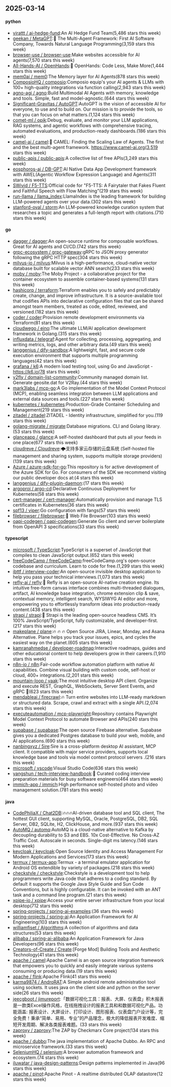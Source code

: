 ## 2025-03-14

#### python
* [virattt / ai-hedge-fund](https://github.com/virattt/ai-hedge-fund):An AI Hedge Fund Team(5,486 stars this week)
* [geekan / MetaGPT](https://github.com/geekan/MetaGPT):🌟 The Multi-Agent Framework: First AI Software Company, Towards Natural Language Programming(3,159 stars this week)
* [browser-use / browser-use](https://github.com/browser-use/browser-use):Make websites accessible for AI agents(7,570 stars this week)
* [All-Hands-AI / OpenHands](https://github.com/All-Hands-AI/OpenHands):🙌 OpenHands: Code Less, Make More(1,444 stars this week)
* [mem0ai / mem0](https://github.com/mem0ai/mem0):The Memory layer for AI Agents(878 stars this week)
* [ComposioHQ / composio](https://github.com/ComposioHQ/composio):Composio equip's your AI agents & LLMs with 100+ high-quality integrations via function calling(2,943 stars this week)
* [agno-agi / agno](https://github.com/agno-agi/agno):Build Multimodal AI Agents with memory, knowledge and tools. Simple, fast and model-agnostic.(644 stars this week)
* [Significant-Gravitas / AutoGPT](https://github.com/Significant-Gravitas/AutoGPT):AutoGPT is the vision of accessible AI for everyone, to use and to build on. Our mission is to provide the tools, so that you can focus on what matters.(1,124 stars this week)
* [comet-ml / opik](https://github.com/comet-ml/opik):Debug, evaluate, and monitor your LLM applications, RAG systems, and agentic workflows with comprehensive tracing, automated evaluations, and production-ready dashboards.(186 stars this week)
* [camel-ai / camel](https://github.com/camel-ai/camel):🐫 CAMEL: Finding the Scaling Law of Agents. The first and the best multi-agent framework. https://www.camel-ai.org(3,519 stars this week)
* [public-apis / public-apis](https://github.com/public-apis/public-apis):A collective list of free APIs(3,249 stars this week)
* [eosphoros-ai / DB-GPT](https://github.com/eosphoros-ai/DB-GPT):AI Native Data App Development framework with AWEL(Agentic Workflow Expression Language) and Agents(311 stars this week)
* [SWivid / F5-TTS](https://github.com/SWivid/F5-TTS):Official code for "F5-TTS: A Fairytaler that Fakes Fluent and Faithful Speech with Flow Matching"(219 stars this week)
* [run-llama / llama_index](https://github.com/run-llama/llama_index):LlamaIndex is the leading framework for building LLM-powered agents over your data.(302 stars this week)
* [stanford-oval / storm](https://github.com/stanford-oval/storm):An LLM-powered knowledge curation system that researches a topic and generates a full-length report with citations.(710 stars this week)

#### go
* [dagger / dagger](https://github.com/dagger/dagger):An open-source runtime for composable workflows. Great for AI agents and CI/CD.(742 stars this week)
* [grpc-ecosystem / grpc-gateway](https://github.com/grpc-ecosystem/grpc-gateway):gRPC to JSON proxy generator following the gRPC HTTP spec(304 stars this week)
* [milvus-io / milvus](https://github.com/milvus-io/milvus):Milvus is a high-performance, cloud-native vector database built for scalable vector ANN search(233 stars this week)
* [moby / moby](https://github.com/moby/moby):The Moby Project - a collaborative project for the container ecosystem to assemble container-based systems(131 stars this week)
* [hashicorp / terraform](https://github.com/hashicorp/terraform):Terraform enables you to safely and predictably create, change, and improve infrastructure. It is a source-available tool that codifies APIs into declarative configuration files that can be shared amongst team members, treated as code, edited, reviewed, and versioned.(182 stars this week)
* [coder / coder](https://github.com/coder/coder):Provision remote development environments via Terraform(81 stars this week)
* [cloudwego / eino](https://github.com/cloudwego/eino):The ultimate LLM/AI application development framework in Golang.(315 stars this week)
* [influxdata / telegraf](https://github.com/influxdata/telegraf):Agent for collecting, processing, aggregating, and writing metrics, logs, and other arbitrary data.(49 stars this week)
* [langgenius / dify-sandbox](https://github.com/langgenius/dify-sandbox):A lightweight, fast, and secure code execution environment that supports multiple programming languages(42 stars this week)
* [grafana / k6](https://github.com/grafana/k6):A modern load testing tool, using Go and JavaScript - https://k6.io(78 stars this week)
* [v2fly / domain-list-community](https://github.com/v2fly/domain-list-community):Community managed domain list. Generate geosite.dat for V2Ray.(44 stars this week)
* [mark3labs / mcp-go](https://github.com/mark3labs/mcp-go):A Go implementation of the Model Context Protocol (MCP), enabling seamless integration between LLM applications and external data sources and tools.(227 stars this week)
* [kubernetes / kubernetes](https://github.com/kubernetes/kubernetes):Production-Grade Container Scheduling and Management(219 stars this week)
* [zitadel / zitadel](https://github.com/zitadel/zitadel):ZITADEL - Identity infrastructure, simplified for you.(119 stars this week)
* [golang-migrate / migrate](https://github.com/golang-migrate/migrate):Database migrations. CLI and Golang library.(53 stars this week)
* [glanceapp / glance](https://github.com/glanceapp/glance):A self-hosted dashboard that puts all your feeds in one place(677 stars this week)
* [cloudreve / Cloudreve](https://github.com/cloudreve/Cloudreve):🌩支持多家云存储的云盘系统 (Self-hosted file management and sharing system, supports multiple storage providers)(139 stars this week)
* [Azure / azure-sdk-for-go](https://github.com/Azure/azure-sdk-for-go):This repository is for active development of the Azure SDK for Go. For consumers of the SDK we recommend visiting our public developer docs at:(4 stars this week)
* [langgenius / dify-plugin-daemon](https://github.com/langgenius/dify-plugin-daemon):(17 stars this week)
* [argoproj / argo-cd](https://github.com/argoproj/argo-cd):Declarative Continuous Deployment for Kubernetes(58 stars this week)
* [cert-manager / cert-manager](https://github.com/cert-manager/cert-manager):Automatically provision and manage TLS certificates in Kubernetes(36 stars this week)
* [spf13 / viper](https://github.com/spf13/viper):Go configuration with fangs(57 stars this week)
* [filebrowser / filebrowser](https://github.com/filebrowser/filebrowser):📂 Web File Browser(103 stars this week)
* [oapi-codegen / oapi-codegen](https://github.com/oapi-codegen/oapi-codegen):Generate Go client and server boilerplate from OpenAPI 3 specifications(33 stars this week)

#### typescript
* [microsoft / TypeScript](https://github.com/microsoft/TypeScript):TypeScript is a superset of JavaScript that compiles to clean JavaScript output.(652 stars this week)
* [freeCodeCamp / freeCodeCamp](https://github.com/freeCodeCamp/freeCodeCamp):freeCodeCamp.org's open-source codebase and curriculum. Learn to code for free.(1,299 stars this week)
* [ibttf / interview-coder](https://github.com/ibttf/interview-coder):An open-source invisible desktop application to help you pass your technical interviews.(1,073 stars this week)
* [refly-ai / refly](https://github.com/refly-ai/refly):🎨 Refly is an open-source AI-native creation engine. Its intuitive free-form canvas interface combines multi-threaded dialogues, artifact, AI knowledge base integration, chrome extension clip & save, contextual memory, intelligent search, WYSIWYG AI editor and more, empowering you to effortlessly transform ideas into production-ready content.(438 stars this week)
* [strapi / strapi](https://github.com/strapi/strapi):🚀 Strapi is the leading open-source headless CMS. It’s 100% JavaScript/TypeScript, fully customizable, and developer-first.(217 stars this week)
* [makeplane / plane](https://github.com/makeplane/plane):🔥 🔥 🔥 Open Source JIRA, Linear, Monday, and Asana Alternative. Plane helps you track your issues, epics, and cycles the easiest way on the planet.(605 stars this week)
* [kamranahmedse / developer-roadmap](https://github.com/kamranahmedse/developer-roadmap):Interactive roadmaps, guides and other educational content to help developers grow in their careers.(1,910 stars this week)
* [n8n-io / n8n](https://github.com/n8n-io/n8n):Fair-code workflow automation platform with native AI capabilities. Combine visual building with custom code, self-host or cloud, 400+ integrations.(2,201 stars this week)
* [mountain-loop / yaak](https://github.com/mountain-loop/yaak):The most intuitive desktop API client. Organize and execute REST, GraphQL, WebSockets, Server Sent Events, and gRPC 🦬(623 stars this week)
* [mendableai / firecrawl](https://github.com/mendableai/firecrawl):🔥 Turn entire websites into LLM-ready markdown or structured data. Scrape, crawl and extract with a single API.(2,074 stars this week)
* [executeautomation / mcp-playwright](https://github.com/executeautomation/mcp-playwright):Repository contains Playwright Model Context Protocol to automate Browser and APIs(240 stars this week)
* [supabase / supabase](https://github.com/supabase/supabase):The open source Firebase alternative. Supabase gives you a dedicated Postgres database to build your web, mobile, and AI applications.(690 stars this week)
* [nanbingxyz / 5ire](https://github.com/nanbingxyz/5ire):5ire is a cross-platform desktop AI assistant, MCP client. It compatible with major service providers, supports local knowledge base and tools via model context protocol servers .(216 stars this week)
* [microsoft / vscode](https://github.com/microsoft/vscode):Visual Studio Code(636 stars this week)
* [yangshun / tech-interview-handbook](https://github.com/yangshun/tech-interview-handbook):💯 Curated coding interview preparation materials for busy software engineers(464 stars this week)
* [immich-app / immich](https://github.com/immich-app/immich):High performance self-hosted photo and video management solution.(781 stars this week)

#### java
* [CodePhiliaX / Chat2DB](https://github.com/CodePhiliaX/Chat2DB):🔥🔥🔥AI-driven database tool and SQL client, The hottest GUI client, supporting MySQL, Oracle, PostgreSQL, DB2, SQL Server, DB2, SQLite, H2, ClickHouse, and more.(937 stars this week)
* [AutoMQ / automq](https://github.com/AutoMQ/automq):AutoMQ is a cloud-native alternative to Kafka by decoupling durability to S3 and EBS. 10x Cost-Effective. No Cross-AZ Traffic Cost. Autoscale in seconds. Single-digit ms latency.(146 stars this week)
* [keycloak / keycloak](https://github.com/keycloak/keycloak):Open Source Identity and Access Management For Modern Applications and Services(173 stars this week)
* [termux / termux-app](https://github.com/termux/termux-app):Termux - a terminal emulator application for Android OS extendible by variety of packages.(218 stars this week)
* [checkstyle / checkstyle](https://github.com/checkstyle/checkstyle):Checkstyle is a development tool to help programmers write Java code that adheres to a coding standard. By default it supports the Google Java Style Guide and Sun Code Conventions, but is highly configurable. It can be invoked with an ANT task and a command line program.(21 stars this week)
* [xpipe-io / xpipe](https://github.com/xpipe-io/xpipe):Access your entire server infrastructure from your local desktop(712 stars this week)
* [spring-projects / spring-ai-examples](https://github.com/spring-projects/spring-ai-examples):(36 stars this week)
* [spring-projects / spring-ai](https://github.com/spring-projects/spring-ai):An Application Framework for AI Engineering(103 stars this week)
* [williamfiset / Algorithms](https://github.com/williamfiset/Algorithms):A collection of algorithms and data structures(53 stars this week)
* [alibaba / spring-ai-alibaba](https://github.com/alibaba/spring-ai-alibaba):An Application Framework for Java Developers(96 stars this week)
* [Creators-of-Create / Create](https://github.com/Creators-of-Create/Create):[Forge Mod] Building Tools and Aesthetic Technology(41 stars this week)
* [apache / camel](https://github.com/apache/camel):Apache Camel is an open source integration framework that empowers you to quickly and easily integrate various systems consuming or producing data.(19 stars this week)
* [apache / flink](https://github.com/apache/flink):Apache Flink(41 stars this week)
* [karma9874 / AndroRAT](https://github.com/karma9874/AndroRAT):A Simple android remote administration tool using sockets. It uses java on the client side and python on the server side(26 stars this week)
* [jeecgboot / jimureport](https://github.com/jeecgboot/jimureport):「数据可视化工具：报表、大屏、仪表盘」积木报表是一款类Excel操作风格，在线拖拽设计的报表工具和和数据可视化产品。功能涵盖: 报表设计、大屏设计、打印设计、图形报表、仪表盘门户设计等，完全免费！秉承“简单、易用、专业”的产品理念，极大的降低报表开发难度、缩短开发周期、解决各类报表难题。(33 stars this week)
* [zaproxy / zaproxy](https://github.com/zaproxy/zaproxy):The ZAP by Checkmarx Core project(134 stars this week)
* [apache / dubbo](https://github.com/apache/dubbo):The java implementation of Apache Dubbo. An RPC and microservice framework.(33 stars this week)
* [SeleniumHQ / selenium](https://github.com/SeleniumHQ/selenium):A browser automation framework and ecosystem.(74 stars this week)
* [iluwatar / java-design-patterns](https://github.com/iluwatar/java-design-patterns):Design patterns implemented in Java(96 stars this week)
* [apache / pinot](https://github.com/apache/pinot):Apache Pinot - A realtime distributed OLAP datastore(12 stars this week)
